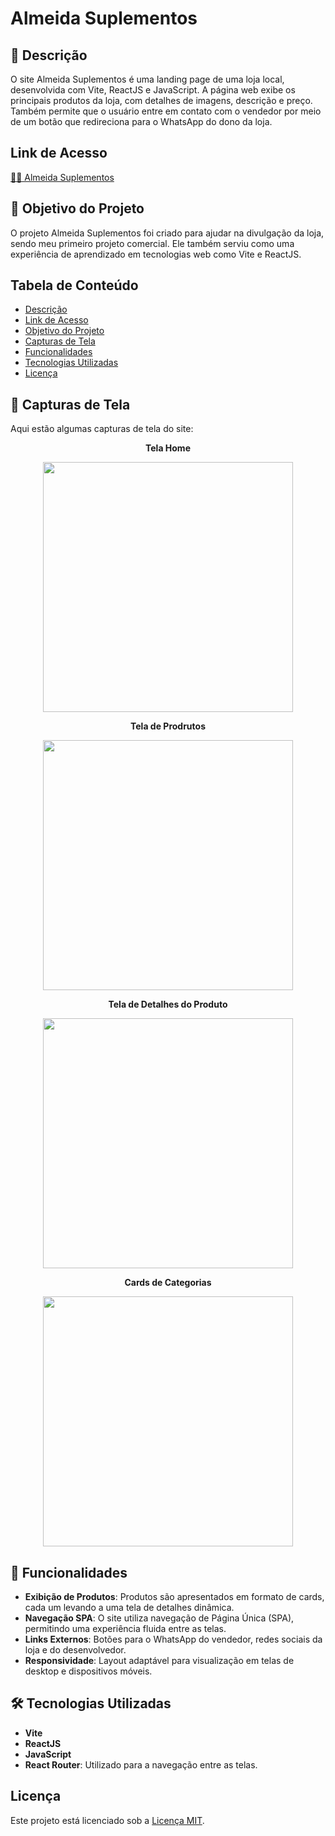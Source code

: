 # Almeida Suplementos

## 📄 Descrição
O site Almeida Suplementos é uma landing page de uma loja local, desenvolvida com Vite, ReactJS e JavaScript. A página web exibe os principais produtos da loja, com detalhes de imagens, descrição e preço. Também permite que o usuário entre em contato com o vendedor por meio de um botão que redireciona para o WhatsApp do dono da loja.

## Link de Acesso
<a href="almeidasuplementos.vercel.app" target="_blank" >👨‍💻 Almeida Suplementos<a/>



## 🎯 Objetivo do Projeto
O projeto Almeida Suplementos foi criado para ajudar na divulgação da loja, sendo meu primeiro projeto comercial. Ele também serviu como uma experiência de aprendizado em tecnologias web como Vite e ReactJS.

## Tabela de Conteúdo
- [Descrição](#descrição)
- [Link de Acesso](#link-de-acesso)
- [Objetivo do Projeto](#objetivo-do-projeto)
- [Capturas de Tela](#capturas-de-tela)
- [Funcionalidades](#funcionalidades)
- [Tecnologias Utilizadas](#tecnologias-utilizadas)
- [Licença](#licença)

## 📱 Capturas de Tela
Aqui estão algumas capturas de tela do site:

<div align="center">

  **Tela Home**

   <img src="https://github.com/user-attachments/assets/e941b360-47f6-4ad9-ac1a-684bb7d98018" width="400px" />

**Tela de Prodrutos**

   <img src="https://github.com/user-attachments/assets/6f2e09ef-98ab-4afe-997f-22b505645c4f" width="400px" />

**Tela de Detalhes do Produto**

   <img src="https://github.com/user-attachments/assets/77ecdeb8-b4c3-4a9a-9817-a14a142b2bb6" width="400px" />

**Cards de Categorias**

   <img src="https://github.com/user-attachments/assets/cfb379da-f154-46cc-8f13-c1ddce2464c0" width="400px" />

</div>

##

## 📌 Funcionalidades
- **Exibição de Produtos**: Produtos são apresentados em formato de cards, cada um levando a uma tela de detalhes dinâmica.
- **Navegação SPA**: O site utiliza navegação de Página Única (SPA), permitindo uma experiência fluida entre as telas.
- **Links Externos**: Botões para o WhatsApp do vendedor, redes sociais da loja e do desenvolvedor.
- **Responsividade**: Layout adaptável para visualização em telas de desktop e dispositivos móveis.

## 🛠️ Tecnologias Utilizadas
- **Vite**
- **ReactJS**
- **JavaScript**
- **React Router**: Utilizado para a navegação entre as telas.

## Licença
Este projeto está licenciado sob a [Licença MIT](LICENSE).

